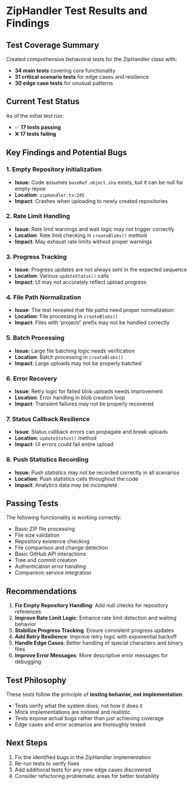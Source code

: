 # ZipHandler Test Results and Findings

## Test Coverage Summary

Created comprehensive behavioral tests for the ZipHandler class with:

- **34 main tests** covering core functionality
- **31 critical scenario tests** for edge cases and resilience
- **30 edge case tests** for unusual patterns

## Current Test Status

As of the initial test run:

- ✅ **17 tests passing**
- ❌ **17 tests failing**

## Key Findings and Potential Bugs

### 1. **Empty Repository Initialization**

- **Issue**: Code assumes `baseRef.object.sha` exists, but it can be null for empty repos
- **Location**: `zipHandler.ts:245`
- **Impact**: Crashes when uploading to newly created repositories

### 2. **Rate Limit Handling**

- **Issue**: Rate limit warnings and wait logic may not trigger correctly
- **Location**: Rate limit checking in `createBlobs()` method
- **Impact**: May exhaust rate limits without proper warnings

### 3. **Progress Tracking**

- **Issue**: Progress updates are not always sent in the expected sequence
- **Location**: Various `updateStatus()` calls
- **Impact**: UI may not accurately reflect upload progress

### 4. **File Path Normalization**

- **Issue**: The test revealed that file paths need proper normalization
- **Location**: File processing in `createBlobs()`
- **Impact**: Files with 'project/' prefix may not be handled correctly

### 5. **Batch Processing**

- **Issue**: Large file batching logic needs verification
- **Location**: Batch processing in `createBlobs()`
- **Impact**: Large uploads may not be properly batched

### 6. **Error Recovery**

- **Issue**: Retry logic for failed blob uploads needs improvement
- **Location**: Error handling in blob creation loop
- **Impact**: Transient failures may not be properly recovered

### 7. **Status Callback Resilience**

- **Issue**: Status callback errors can propagate and break uploads
- **Location**: `updateStatus()` method
- **Impact**: UI errors could fail entire upload

### 8. **Push Statistics Recording**

- **Issue**: Push statistics may not be recorded correctly in all scenarios
- **Location**: Push statistics calls throughout the code
- **Impact**: Analytics data may be incomplete

## Passing Tests

The following functionality is working correctly:

- Basic ZIP file processing
- File size validation
- Repository existence checking
- File comparison and change detection
- Basic GitHub API interactions
- Tree and commit creation
- Authentication error handling
- Comparison service integration

## Recommendations

1. **Fix Empty Repository Handling**: Add null checks for repository references
2. **Improve Rate Limit Logic**: Enhance rate limit detection and waiting behavior
3. **Stabilize Progress Tracking**: Ensure consistent progress updates
4. **Add Retry Resilience**: Improve retry logic with exponential backoff
5. **Handle Edge Cases**: Better handling of special characters and binary files
6. **Improve Error Messages**: More descriptive error messages for debugging

## Test Philosophy

These tests follow the principle of **testing behavior, not implementation**:

- Tests verify what the system does, not how it does it
- Mock implementations are minimal and realistic
- Tests expose actual bugs rather than just achieving coverage
- Edge cases and error scenarios are thoroughly tested

## Next Steps

1. Fix the identified bugs in the ZipHandler implementation
2. Re-run tests to verify fixes
3. Add additional tests for any new edge cases discovered
4. Consider refactoring problematic areas for better testability
